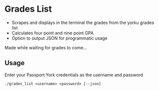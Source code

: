 # Grades List
* Scrapes and displays in the terminal the grades from the yorku grades list
* Calculates four point and nine point GPA
* Option to output JSON for programmatic usage

Made while waiting for grades to come...

## Usage
Enter your Passport York credentials as the username and password
```
./grades_list <username> <password> [--json]
```
